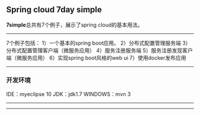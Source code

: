 ## Spring cloud 7day simple

**7simple**总共有7个例子，展示了spring cloud的基本用法。

-------------------
7个例子包括：
	1）一个基本的spring boot应用。
	2）分布式配置管理服务端
	3）分布式配置管理客户端（微服务应用）
	4）服务注册服务端
	5）服务注册发现客户端（微服务应用）
	6）实现spring boot风格的web ui
	7）使用docker发布应用

-------------------
### 开发环境
IDE：myeclipse 10
JDK：jdk1.7
WINDOWS：mvn 3

-------------------
-------------------


